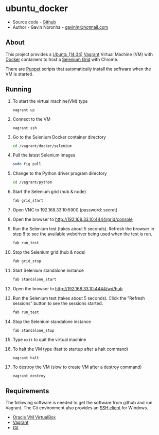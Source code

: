 ubuntu_docker
=============

* Source code - [Github][1]
* Author - Gavin Noronha - <gavinln@hotmail.com>

[1]: https://github.com/gavinln/selenium_grid.git

About
-----

This project provides a [Ubuntu (14.04)][2] [Vagrant][3] Virtual Machine (VM)
with [Docker][4] containers to host a [Selenium Grid][5] with Chrome.

[2]: http://releases.ubuntu.com/14.04/
[3]: http://www.vagrantup.com/
[4]: https://www.docker.com/
[5]: https://code.google.com/p/selenium/wiki/Grid2

There are [Puppet][6] scripts that automatically install the software when the VM is started.

[6]: http://puppetlabs.com/

Running
-------

1. To start the virtual machine(VM) type

    ```
    vagrant up
    ```

2. Connect to the VM

    ```
    vagrant ssh
    ```

3. Go to the Selenium Docker container directory

    ```bash
    cd /vagrant/docker/selenium
    ```

4. Pull the latest Selenium images

    ```bash
    sudo fig pull
    ```

5. Change to the Python driver program directory

    ```bash
    cd /vagrant/python
    ```

6. Start the Selenium grid (hub & node)

    ```bash
    fab grid_start
    ```

7. Open VNC to 192.168.33.10:5900 (password: secret)

8. Open the browser to http://192.168.33.10:4444/grid/console

9. Run the Selenium test (takes about 5 seconds). Refresh the browser in step
   8 to see the available webdriver being used when the test is run.

    ```bash
    fab run_test
    ```

10. Stop the Selenium grid (hub & node)

    ```bash
    fab grid_stop
    ```

11. Start Selenium standalone instance

    ```bash
    fab standalone_start
    ```

12. Open the browser to http://192.168.33.10:4444/wd/hub


13. Run the Selenium test (takes about 5 seconds). Click the "Refresh sessions"
button to see the sessions started.

    ```bash
    fab run_test
    ```

14. Stop the Selenium standalone instance

    ```bash
    fab standalone_stop
    ```

15. Type `exit` to quit the virtual machine

16. To halt the VM type (fast to startup after a halt command)

    ```
    vagrant halt
    ```

17. To destroy the VM (slow to create VM after a destroy command)

    ```
    vagrant destroy
    ```

Requirements
------------

The following software is needed to get the software from github and run
Vagrant. The Git environment also provides an [SSH client][7] for Windows.

* [Oracle VM VirtualBox][8]
* [Vagrant][9]
* [Git][10]

[7]: http://en.wikipedia.org/wiki/Secure_Shell
[8]: https://www.virtualbox.org/
[9]: http://vagrantup.com/
[10]: http://git-scm.com/

